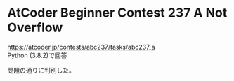 # AtCoder Beginner Contest 237 A Not Overflow  
https://atcoder.jp/contests/abc237/tasks/abc237_a  
Python (3.8.2)で回答  

問題の通りに判別した。
